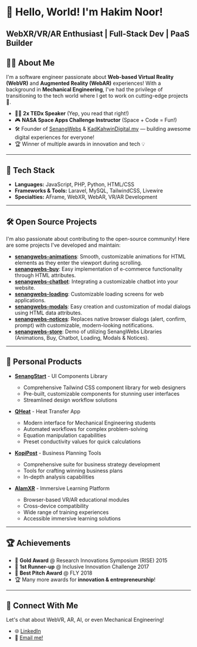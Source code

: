 # 👋 Hello, World! I'm Hakim Noor!
**WebXR/VR/AR Enthusiast** | **Full-Stack Dev** | **PaaS Builder**
---
## 👨‍💻 About Me
I'm a software engineer passionate about **Web-based Virtual Reality (WebVR)** and **Augmented Reality (WebAR)** experiences! With a background in **Mechanical Engineering**, I've had the privilege of transitioning to the tech world where I get to work on cutting-edge projects 🚀.
- 🧑‍🏫 **2x TEDx Speaker** (Yep, you read that right!)
- 🎮 **NASA Space Apps Challenge Instructor** (Space + Code = Fun!)
- 🛠 Founder of [SenangWebs](https://senangwebs.com) & [KadKahwinDigital.my](https://kadkahwindigital.my) — building awesome digital experiences for everyone!
- 🏆 Winner of multiple awards in innovation and tech 💡
---
## 🔨 Tech Stack
- **Languages:** JavaScript, PHP, Python, HTML/CSS
- **Frameworks & Tools:** Laravel, MySQL, TailwindCSS, Livewire
- **Specialties:** AFrame, WebXR, WebAR, VR/AR Development
---
## 🛠 Open Source Projects
I'm also passionate about contributing to the open-source community! Here are some projects I've developed and maintain:
- **[senangwebs-animations](https://github.com/a-hakim/senangwebs-animations)**: Smooth, customizable animations for HTML elements as they enter the viewport during scrolling.
- **[senangwebs-buy](https://github.com/a-hakim/senangwebs-buy)**: Easy implementation of e-commerce functionality through HTML attributes.
- **[senangwebs-chatbot](https://github.com/a-hakim/senangwebs-chatbot)**: Integrating a customizable chatbot into your website.
- **[senangwebs-loading](https://github.com/a-hakim/senangwebs-loading)**: Customizable loading screens for web applications.
- **[senangwebs-modals](https://github.com/a-hakim/senangwebs-modals)**: Easy creation and customization of modal dialogs using HTML data attributes.
- **[senangwebs-notices](https://github.com/a-hakim/senangwebs-notices)**: Replaces native browser dialogs (alert, confirm, prompt) with customizable, modern-looking notifications.
- **[senangwebs-store](https://github.com/a-hakim/senangwebs-store)**: Demo of utilizing SenangWebs Libraries (Animations, Buy, Chatbot, Loading, Modals & Notices).
---
## 🚀 Personal Products
- **[SenangStart](https://senangstart.com/)** - UI Components Library
  - Comprehensive Tailwind CSS component library for web designers
  - Pre-built, customizable components for stunning user interfaces
  - Streamlined design workflow solutions

- **[QHeat](https://www.qheatapp.com/)** - Heat Transfer App
  - Modern interface for Mechanical Engineering students
  - Automated workflows for complex problem-solving
  - Equation manipulation capabilities
  - Preset conductivity values for quick calculations

- **[KopiPost](https://www.kopipost.com/)** - Business Planning Tools
  - Comprehensive suite for business strategy development
  - Tools for crafting winning business plans
  - In-depth analysis capabilities

- **[AlamXR](https://www.alamxr.com/)** - Immersive Learning Platform
  - Browser-based VR/AR educational modules
  - Cross-device compatibility
  - Wide range of training experiences
  - Accessible immersive learning solutions
---
## 🏆 Achievements
- 🥇 **Gold Award** @ Research Innovations Symposium (RISE) 2015
- 🥈 **1st Runner-up** @ Inclusive Innovation Challenge 2017
- 🏅 **Best Pitch Award** @ FLY 2018
- 🏆 Many more awards for **innovation & entrepreneurship**!
---
## 💬 Connect With Me
Let's chat about WebVR, AR, AI, or even Mechanical Engineering!
- 🌐 [LinkedIn](https://www.linkedin.com/in/ahakimnoor)
- 📧 [Email me!](mailto:a.hakim.solution@gmail.com)
